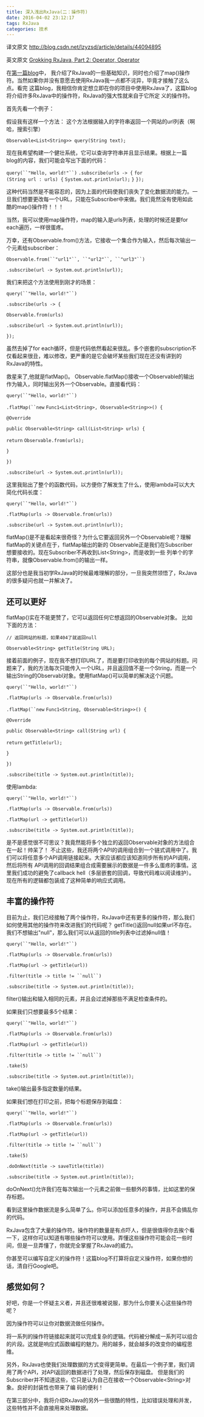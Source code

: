 ```yaml
---
title: 深入浅出RxJava(二：操作符)
date: 2016-04-02 23:12:17
tags: RxJava
categories: 技术
---
```



译文原文 <http://blog.csdn.net/lzyzsd/article/details/44094895> 

英文原文 [Grokking RxJava, Part 2: Operator, Operator](http://blog.danlew.net/2014/09/22/grokking-rxjava-part-2/)

在[第一篇blog](http://blog.csdn.net/lzyzsd/article/details/41833541)中， 我介绍了RxJava的一些基础知识，同时也介绍了map()操作符。当然如果你并没有意愿去使用RxJava我一点都不诧异，毕竟才接触了这么点。看完 这篇blog，我相信你肯定想立即在你的项目中使用RxJava了，这篇blog将介绍许多RxJava中的操作符，RxJava的强大性就来自于它所定 义的操作符。

首先先看一个例子：

假设我有这样一个方法：
这个方法根据输入的字符串返回一个网站的url列表（啊哈，搜索引擎）

`Observable<List<String>> query(String text);`

现在我希望构建一个健壮系统，它可以查询字符串并且显示结果。根据上一篇blog的内容，我们可能会写出下面的代码：

`query(``"Hello, world!"``)`
`.subscribe(urls -> {`
`for` `(String url : urls) {`
`System.out.println(url);`
`}`
`});`
<!--more-->
这种代码当然是不能容忍的，因为上面的代码使我们丧失了变化数据流的能力。一旦我们想要更改每一个URL，只能在Subscriber中来做。我们竟然没有使用如此酷的map()操作符！！！

当然，我可以使用map操作符，map的输入是urls列表，处理的时候还是要for each遍历，一样很蛋疼。

万幸，还有Observable.from()方法，它接收一个集合作为输入，然后每次输出一个元素给subscriber：

`Observable.from(``"url1"``, ``"url2"``, ``"url3"``)`

`.subscribe(url -> System.out.println(url));`

我们来把这个方法使用到刚才的场景：

`query(``"Hello, world!"``)`

`.subscribe(urls -> {`

`Observable.from(urls)`

`.subscribe(url -> System.out.println(url));`

`});`

虽然去掉了for each循环，但是代码依然看起来很乱。多个嵌套的subscription不仅看起来很丑，难以修改，更严重的是它会破坏某些我们现在还没有讲到的RxJava的特性。

救星来了,他就是flatMap()。
Observable.flatMap()接收一个Observable的输出作为输入，同时输出另外一个Observable。直接看代码：

`query(``"Hello, world!"``)`

`.flatMap(``new` `Func1<List<String>, Observable<String>>() {`

`@Override`

`public Observable<String> call(List<String> urls) {`

`return` `Observable.from(urls);`

`}`

`})`

`.subscribe(url -> System.out.println(url));`

这里我贴出了整个的函数代码，以方便你了解发生了什么，使用lambda可以大大简化代码长度：

`query(``"Hello, world!"``)`

`.flatMap(urls -> Observable.from(urls))`

`.subscribe(url -> System.out.println(url));`

flatMap()是不是看起来很奇怪？为什么它要返回另外一个Observable呢？理解flatMap的关键点在于，flatMap输出的新的 Observable正是我们在Subscriber想要接收的。现在Subscriber不再收到List\<String\>，而是收到一些 列单个的字符串，就像Observable.from()的输出一样。

这部分也是我当初学RxJava的时候最难理解的部分，一旦我突然领悟了，RxJava的很多疑问也就一并解决了。

还可以更好
-----

flatMap()实在不能更赞了，它可以返回任何它想返回的Observable对象。
比如下面的方法：

`// 返回网站的标题，如果404了就返回null`

`Observable<String> getTitle(String URL);`

接着前面的例子，现在我不想打印URL了，而是要打印收到的每个网站的标题。问题来了，我的方法每次只能传入一个URL，并且返回值不是一个String，而是一个输出String的Observabl对象。使用flatMap()可以简单的解决这个问题。

`query(``"Hello, world!"``)`

`.flatMap(urls -> Observable.from(urls))`

`.flatMap(``new` `Func1<String, Observable<String>>() {`

`@Override`

`public Observable<String> call(String url) {`

`return` `getTitle(url);`

`}`

`})`

`.subscribe(title -> System.out.println(title));`

使用lambda:

`query(``"Hello, world!"``)`

`.flatMap(urls -> Observable.from(urls))`

`.flatMap(url -> getTitle(url))`

`.subscribe(title -> System.out.println(title));`

是不是感觉很不可思议？我竟然能将多个独立的返回Observable对象的方法组合在一起！帅呆了！
不止这些，我还将两个API的调用组合到一个链式调用中了。我们可以将任意多个API调用链接起来。大家应该都应该知道同步所有的API调用，然后将所有 API调用的回调结果组合成需要展示的数据是一件多么蛋疼的事情。这里我们成功的避免了callback hell（多层嵌套的回调，导致代码难以阅读维护）。现在所有的逻辑都包装成了这种简单的响应式调用。

丰富的操作符
------

目前为止，我们已经接触了两个操作符，RxJava中还有更多的操作符，那么我们如何使用其他的操作符来改进我们的代码呢？
getTitle()返回null如果url不存在。我们不想输出"null"，那么我们可以从返回的title列表中过滤掉null值！

`query(``"Hello, world!"``)`

`.flatMap(urls -> Observable.from(urls))`

`.flatMap(url -> getTitle(url))`

`.filter(title -> title != ``null``)`

`.subscribe(title -> System.out.println(title));`

filter()输出和输入相同的元素，并且会过滤掉那些不满足检查条件的。

如果我们只想要最多5个结果：

`query(``"Hello, world!"``)`

`.flatMap(urls -> Observable.from(urls))`

`.flatMap(url -> getTitle(url))`

`.filter(title -> title != ``null``)`

`.take(5)`

`.subscribe(title -> System.out.println(title));`

take()输出最多指定数量的结果。

如果我们想在打印之前，把每个标题保存到磁盘：

`query(``"Hello, world!"``)`

`.flatMap(urls -> Observable.from(urls))`

`.flatMap(url -> getTitle(url))`

`.filter(title -> title != ``null``)`

`.take(5)`

`.doOnNext(title -> saveTitle(title))`

`.subscribe(title -> System.out.println(title));`

doOnNext()允许我们在每次输出一个元素之前做一些额外的事情，比如这里的保存标题。

看到这里操作数据流是多么简单了么。你可以添加任意多的操作，并且不会搞乱你的代码。

RxJava包含了大量的操作符。操作符的数量是有点吓人，但是很值得你去挨个看一下，这样你可以知道有哪些操作符可以使用。弄懂这些操作符可能会花一些时间，但是一旦弄懂了，你就完全掌握了RxJava的威力。

你甚至可以编写自定义的操作符！这篇blog不打算将自定义操作符，如果你想的话，清自行Google吧。

感觉如何？
-----

好吧，你是一个怀疑主义者，并且还很难被说服，那为什么你要关心这些操作符呢？

因为操作符可以让你对数据流做任何操作。

将一系列的操作符链接起来就可以完成复杂的逻辑。代码被分解成一系列可以组合的片段。这就是响应式函数编程的魅力。用的越多，就会越多的改变你的编程思维。

另外，RxJava也使我们处理数据的方式变得更简单。在最后一个例子里，我们调用了两个API，对API返回的数据进行了处理，然后保存到磁盘。 但是我们的Subscriber并不知道这些，它只是认为自己在接收一个Observable\<String\>对象。良好的封装性也带来了编 码的便利！

在第三部分中，我将介绍RxJava的另外一些很酷的特性，比如错误处理和并发，这些特性并不会直接用来处理数据。